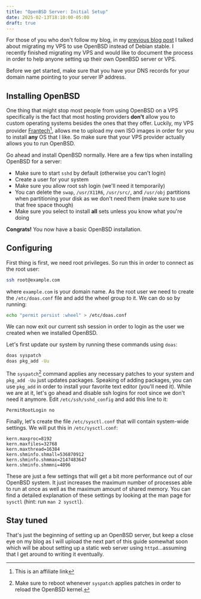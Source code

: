 ```yaml
---
title: "OpenBSD Server: Initial Setup"
date: 2025-02-13T18:10:00-05:00
draft: true
---
```


For those of you who don't follow my blog, in my
[previous blog post](/blog/migrating-my-vps) I talked about migrating my VPS to
use OpenBSD instead of Debian stable. I recently finished migrating my VPS and
would like to document the process in order to help anyone setting up their own
OpenBSD server or VPS.

Before we get started, make sure that you have your DNS records for your domain
name pointing to your server IP address.

## Installing OpenBSD

One thing that might stop most people from using OpenBSD on a VPS specifically
is the fact that most hosting providers **don't** allow you to custom
operating systems besides the ones that they offer. Luckily, my VPS provider
[Frantech](https://my.frantech.ca/aff.php?aff=6418)[^1], allows me to upload my
own ISO images in order for you to install **any** OS that I like. So make sure
that your VPS provider actually allows you to run OpenBSD.

Go ahead and install OpenBSD normally. Here are a few tips when installing
OpenBSD for a server:

- Make sure to start `sshd` by default (otherwise you can't login)
- Create a user for your system
- Make sure you allow root ssh login (we'll need it temporarily)
- You can delete the `swap`, `/usr/X11R6`, `/usr/src/`, and `/usr/obj`
partitions when partitioning your disk as we don't need them (make sure to use
that free space though)
- Make sure you select to install **all** sets unless you know what you're
doing

**Congrats!** You now have a basic OpenBSD installation.

## Configuring

First thing is first, we need root privileges. So run this in order to connect
as the root user:

``` sh
ssh root@example.com
```

where `example.com` is your domain name. As the root user we need to create the
`/etc/doas.conf` file and add the wheel group to it. We can do so by running:

``` sh
echo "permit persist :wheel" > /etc/doas.conf
```

We can now exit our current ssh session in order to login as the user we created
when we installed OpenBSD.

Let's first update our system by running these commands using `doas`:

``` sh
doas syspatch
doas pkg_add -Uu
```

The `syspatch`[^2] command applies any necessary patches to your system and `pkg_add
-Uu` just updates packages. Speaking of adding packages, you can use `pkg_add`
in order to install your favorite text editor (you'll need it).
While we are at it, let's go ahead and disable ssh
logins for root since we don't need it anymore. Edit `/etc/ssh/sshd_config` and
add this line to it:

```
PermitRootLogin no
```

Finally, let's create the file `/etc/sysctl.conf` that will contain system-wide
settings. We will put this in `/etc/sysctl.conf`:

```
kern.maxproc=8192
kern.maxfiles=32768
kern.maxthread=16384
kern.shminfo.shmall=536870912
kern.shminfo.shmmax=2147483647
kern.shminfo.shmmni=4096
```

These are just a few settings that will get a bit more performance out of our
OpenBSD system. It just increases the maximum number of processes able to run at
once as well as the maximum amount of shared memory.
You can find a detailed explanation of these settings by looking
at the man page for `sysctl` (hint: run `man 2 sysctl`).

## Stay tuned

That's just the beginning of setting up an OpenBSD server, but keep a close eye
on my blog as I will upload the next part of this guide somewhat soon which will
be about setting up a static web server using `httpd`...assuming that I get
around to writing it eventually.

[^1]: This is an affiliate link
[^2]: Make sure to reboot whenever `syspatch` applies patches in order to reload
the OpenBSD kernel.
